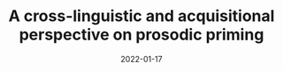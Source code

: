 ---
title: "A cross-linguistic and acquisitional perspective on prosodic priming "
collection: talks
type: "internal"
permalink: /talks/2022-01-17-bevivino-SFL-2023
date: 2022-01-17
location: "Paris, France"

citation: '<strong>Bevivino, D. </strong>(2022, January 17). A cross-linguistic and acquisitional perspective on prosodic priming. <em>PhD&apos;s seminar SFL-LLF</em>. Paris, France.'
category: invited
---